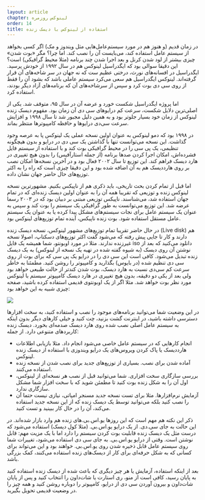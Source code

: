 ```yaml
---
layout: article
chapter: لینوکس روزمره
order: 14
title: استفاده از لینوکس با دیسک زنده
---
```


در زمان قدیم (و هنوز هم در مورد سیستم‌عامل‌هایی مثل ویندوز و مک) اگر کسی بخواهد از سیستم عامل استفاده کند، می‌بایست آن را نصب کند. اما چرا؟ مگر «بوت شدن» چیزی بیشتر از لود شدن کرنل و بعد اجرا شدن چند برنامه (مثلا محیط گرافیکی) است؟ این دقیقا سوالی بود که ایگدراسیل لینوکس هم در سال ۱۹۹۲ از خودش پرسید. ایگدراسیل در افسانه‌های نورث، درختی عظیم ست که نه جهان در سر شاخه‌های آن قرار گرفته‌اند. لینوکس ایگدراسیل هم سعی می‌کرد سیستم عاملی باشد که بشود آن را فقط از روی سی دی بوت کرد و سپس از سرشاخه‌های آن که برنامه‌های آزاد دیگر بودند، استفاده کرد.

اما پروژه ایگدراسیل شکست خورد و عرضه آن در سال ۹۵، متوقف شد. یکی از اصلی‌ترین دلایل شکست، سرعت کم درایوهای سی دی آن زمان بود. مقهوم دیسک زنده لینوکس از زمان خود بسیار جلوتر بود و به همین دلیل مجبور شد تا سال ۱۹۹۸ و افزایش سرعت سی‌دی‌ درایوها و حافظه کامپیوترها منتظر بماند.

در ۱۹۹۸ بود که دمو لینوکس به عنوان اولین نسخه عملی یک لینوکس پا به عرصه وجود گذاشت. این نسخه می‌توانست تنها با گذاشتن یک سی دی در درایو و بدون هیچگونه تنظیمی، یک پی سی را در محیط گرافیکی بوت کند و با استفاده از سیستم فایل فشرده‌اش، امکان اجرا کردن صدها برنامه (از جمله استارآفیس) را بدون هیچ تغییری در هارد دیسک فراهم کند. این توزیع تا سال ۲۰۰۲ فعال بود و در آخرین نسخه‌ها امکان نصب بر روی هارددیسک هم به آن اضافه شده بود و این دقیقا چیزی است که راه را به اکثر توزیع‌های حال حاضر جهان نشان داده.

اما قبل از تمام کردن بحث تاریخی، باید ذکری هم از ناپیکس بکنیم. مشهورترین نسخه لینوکس زنده و توزیعی که تقریبا همه آن را به عنوان اولین دیسک زنده‌ای که در تمام جهان استفاده شد، می‌شناسند. ناپیکس توزیعی مبتنی بر دبیان بود که در ۲۰۰۳ رسما عرضه شد. این توزیع می‌توانست به طور گرافیکی یک سیستم را بوت کند و سپس به عنوان یک سیستم عامل برای نجات سیستم‌های مشکل پیدا کرده یا به عنوان یک سیستم عامل مستقل استفاده شود. بوت زنده ناپیکس،‌ آینده تمام توزیع‌های لینوکس بود.

در حال حاضر تقریبا تمام توزیع‌های مشهور لینوکس، نسخه دیسک زنده (Live disk) هم دارند و کار تا جایی پیش رفته که می‌شود گفت اکثر توزیع‌های دسکتاپ، اصولا نسخه غیرزنده ندارند. مثلا در مورد اوبونتو، شما همیشه یک فایل iso دانلود می‌کنید که بعد از نوشتن آن روی دیسک (به شیوه گفته شده در تهیه یک نسخه از لینوکس) به یک دیسک زنده تبدیل می‌شود. کافی است این سی دی را در درایو یک پی سی که برای بوت از روی سی دی تنظیم شده (در بایوس) بگذارید و کامپیوتر را روشن کنید. مطمئنا به خاطر سرعت کم سی‌دی نسبت به هارد دیسک، بوت شدن کندتر از حالت طبیعی خواهد بود ولی بعد از یکی دو دقیقه، بدون هیچ تغییری در هارد دیسک کامپیوتر سیستم با لینوکس مورد نظر بوت خواهد شد. مثلا اگر از یک اوبونتوی قدیمی استفاده کرده باشید، صفحه چیزی شبیه به این خواهد بود:

<img src=/images/ubuntu_live_cd.png>

در این وضعیت شما می‌توانید برنامه‌های موجود را نصب و استفاده کنید، به سخت افزارها دسترسی داشته باشید، در اینترنت گشت بزنید، چت کنید و خیلی کارهای دیگر بدون اینکه به سیستم عامل اصلی نصب شده روی هارد دیسک صدمه‌ای بخورد. دیسک زنده کاربردهای متنوعی دارد. از جمله:

- انجام کارهایی که در سیستم عامل خاصی می‌شود انجام داد. مثلا بازیابی اطلاعات هارددیسک یا پاک کردن ویروس‌های یک درایو ویندوزی با استفاده از دیسک زنده لینوکس.
- آماده شدن برای نصب. بسیاری از توزیع‌های جدید برای نصب شدن از نسخه زنده استفاده می‌کنند.
- بررسی سازگاری سخت افزاری. شما می‌توانید قبل از نصب هر نسخه‌ای از لینوکس، اول آن را به شکل زنده بوت کنید تا مطمئن شوید که با سخت افزار شما مشکل سازگاری ندارد.
- آزمایش نرم‌افزارها. مثلا برای تست نسخه جدید مسنجر امپاتی، نیازی نیست حتما آن را نصب کنید بلکه می‌توانید توسط یک دیسک زنده که از این نسخه جدید استفاده می‌کند، آن را در حال کار ببینید و تست کنید.

ذکر این نکته هم مهم است که این روزها یو.اس.بی.های زنده هم وارد بازار شده‌اند. در این حالت به جای سی.دی. از یک درایو یو.اس.بی. (مثلا کول دیسک) استفاده می‌شود که درست مثل یک دیسک زنده قابلیت بوت کردن سیستم را دارد اما با یک مزیت مهم: قابل نوشتن است. وقتی از درایو یو.اس.بی. به جای سی دی استفاده می‌شود، تغییرات شما روی سیستم عامل قابل ذخیره شدن روی یو.اس.بی. خواهند بود و این می‌تواند برای کسانی که به شکل حرفه‌ای برای کار از دیسک‌های زنده استفاده می‌کنند، کمک بزرگی باشد.

بعد از اینکه استفاده، آزمایش یا هر چیز دیگری که باعث شده از دیسک زنده استفاده کنید به پایان رسید، کافی است از منو، ری استارت یا شات‌داون را انتخاب کنید و پس از پایان شات‌داون و بیرون آوردن سی دی از درایو، کامپیوتر را دوباره روشن کنید و همه چیز را در وضعیت قدیمی تحویل بگیرید.
